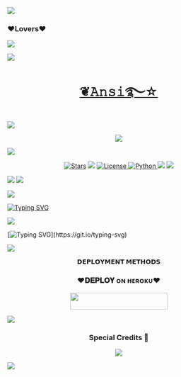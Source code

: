 <a href="https://www.youtube.com/watch?v=dQw4w9WgXcQ"><img src="https://user-images.githubusercontent.com/73097560/115834477-dbab4500-a447-11eb-908a-139a6edaec5c.gif"></a>
### ♥️Lovers♥️

<!--
**BadshahAk/ansi_Ro_bot** is a ✨ _special_ ✨ repository because its `README.md` (this file) appears on your GitHub profile.
<p align="center">
      <b>ᴠɪsɪᴛᴏʀs</b><br>
 -->    <img align="middle" src="https://profile-counter.glitch.me/BadshahAk/count.svg" />
</p>


<a href="https://www.youtube.com/watch?v=dQw4w9WgXcQ"><img src="https://user-images.githubusercontent.com/73097560/115834477-dbab4500-a447-11eb-908a-139a6edaec5c.gif"></a>
<h1 align="center">
<a href="https://telegram.dog/AnsiRobot">❦𝙰𝚗𝚜𝚒࿐☆​​​​​​​​​​</a>
</h1>
<a href="https://www.youtube.com/watch?v=dQw4w9WgXcQ"><img src="https://user-images.githubusercontent.com/73097560/115834477-dbab4500-a447-11eb-908a-139a6edaec5c.gif"></a>



<p align="center">
  <img src="https://te.legra.ph/file/005a6dff4d0bc7237b739.jpg">
</p>
<a href="https://www.youtube.com/watch?v=dQw4w9WgXcQ"><img src="https://user-images.githubusercontent.com/73097560/115834477-dbab4500-a447-11eb-908a-139a6edaec5c.gif"></a>
<p align="center">
<a href="https://github.com/BadshahAk/AnsiRobot/stargazers"><img src="https://img.shields.io/github/stars/BadshahAk/AnsiRobot?color=darkred&logo=github&logoColor=darkred&style=for-the-badge" alt="Stars" /></a>
<a href="BadshahAk/AnsiRobot/network/members"> <img src="https://img.shields.io/github/forks/BadshahAk/AnsiRobot?color=darkred&logo=github&logoColor=darkred&style=for-the-badge" /></a>
<a href="https://github.com/BadshahAk/AnsiRobot/blob/master/LICENSE"> <img src="https://img.shields.io/badge/License-MIT-darkred?style=for-the-badge" alt="License" /> </a>
<a href="https://www.python.org/"> <img src="https://img.shields.io/badge/Written%20in-Python-darkred?style=for-the-badge&logo=python" alt="Python" /> </a>
<a href="https://pypi.org/project/Pyrogram/"> <img src="https://img.shields.io/pypi/v/pyrogram?color=darkred&label=pyrogram&logo=python&logoColor=darkred&style=for-the-badge" /></a>
<a href="https://github.com/BadshahAk/AnsiRobot/commits/BadshahAk"> <img src="https://img.shields.io/github/last-commit/BadshahAk/AnsiRobot?color=darkred&logo=github&logoColor=darkred&style=for-the-badge" /></a>
</p>
<a href="https://www.youtube.com/watch?v=dQw4w9WgXcQ"><img src="https://user-images.githubusercontent.com/73097560/115834477-dbab4500-a447-11eb-908a-139a6edaec5c.gif"></a>
<img src="https://readme-typing-svg.herokuapp.com?color=FF0000&width=420&lines=Ansi+Love+Chat+on+telegram;Chat+and+share+your+problem;Managed+by+ANDY%E2%9D%A4%EF%B8%8F"> 

<a href="https://www.youtube.com/watch?v=dQw4w9WgXcQ"><img src="https://user-images.githubusercontent.com/73097560/115834477-dbab4500-a447-11eb-908a-139a6edaec5c.gif"></a>


[![Typing SVG](https://readme-typing-svg.herokuapp.com?color=%23FF0000&lines=♥️Ansi♥️+is+Best+Bot+with+♥️Love♥️;Love+my+self)](https://git.io/typing-svg)

<a href="https://www.youtube.com/watch?v=dQw4w9WgXcQ"><img src="https://user-images.githubusercontent.com/73097560/115834477-dbab4500-a447-11eb-908a-139a6edaec5c.gif"></a>

[![Typing SVG](https://readme-typing-svg.herokuapp.com?color=%23ff0080&multiline=true&height=150&lines=Ansi♥️+is+a+python+based+Bot+♥️;New+Features+Installed.+you+use;bot+for+manage+Group+play;song+chatbot+and+many+More+features.+Red♥️;Heart+Themed+design+based.;this+bot+Credit+Goes+to+♥️SAGAR♥️.)](https://git.io/typing-svg)

<a href="https://www.youtube.com/watch?v=dQw4w9WgXcQ"><img src="https://user-images.githubusercontent.com/73097560/115834477-dbab4500-a447-11eb-908a-139a6edaec5c.gif"></a>

<p align="center">
<b>𝗗𝗘𝗣𝗟𝗢𝗬𝗠𝗘𝗡𝗧 𝗠𝗘𝗧𝗛𝗢𝗗𝗦</b>
</p>

<h3 align="center">
    ♥️𝐃𝐄𝐏𝐋𝐎𝐘 ᴏɴ ʜᴇʀᴏᴋᴜ♥️
</h3>

<p align="center"><a href="https://dashboard.heroku.com/new?template=https://github.com/BadshahAk/AnsiRobot"> <img src="https://img.shields.io/badge/💜𝗗𝗘𝗣𝗟𝗢𝗬 ᴏɴ ʜᴇʀᴏᴋᴜ💜-darkred?style=for-the-badge&logo=heroku" width="220" height="38.45"/></a></p>
<a href="https://www.youtube.com/watch?v=dQw4w9WgXcQ"><img src="https://user-images.githubusercontent.com/73097560/115834477-dbab4500-a447-11eb-908a-139a6edaec5c.gif"></a>
<h3 align="center">
     Special Credits 💖
</h3>

<p align="center">
</h3>
<a href="https://t.me/Honey_Singh_121"><img src="https://img.shields.io/badge/-♦️SAGAR TIWARI♦️-Blue.svg?style=for-the-badge&logo=Telegram"></a>
</p>
<a href="https://www.youtube.com/watch?v=dQw4w9WgXcQ"><img src="https://user-images.githubusercontent.com/73097560/115834477-dbab4500-a447-11eb-908a-139a6edaec5c.gif"></a>
